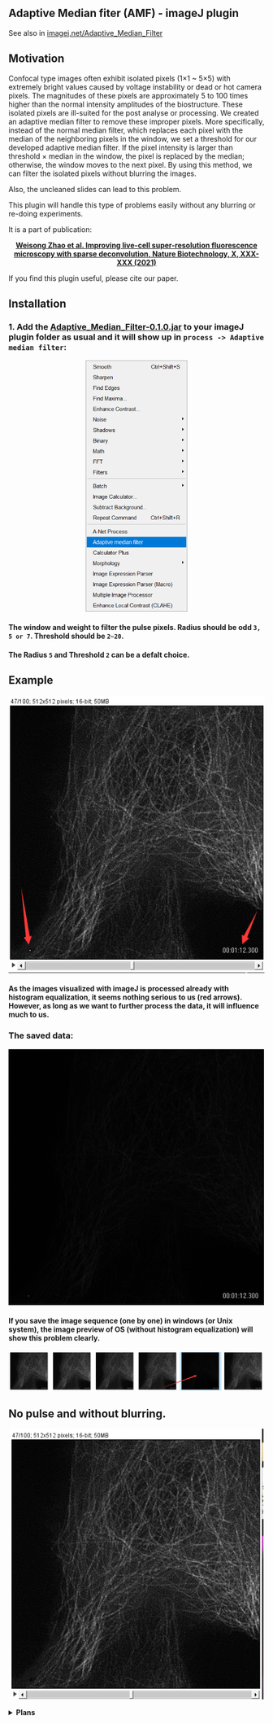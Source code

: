 ## Adaptive Median fiter (AMF) - imageJ plugin
See also in [imagej.net/Adaptive_Median_Filter](https://imagej.net/Adaptive_Median_Filter)
## Motivation
Confocal type images often exhibit isolated pixels (1×1 ~ 5×5) with extremely bright values caused by voltage instability or dead or hot camera pixels. The magnitudes of these pixels are approximately 5 to 100 times higher than the normal intensity amplitudes of the biostructure. These isolated pixels are ill-suited for the post analyse or processing. We created an adaptive median filter to remove these improper pixels. More specifically, instead of the normal median filter, which replaces each pixel with the median of the neighboring pixels in the window, we set a threshold for our developed adaptive median filter. If the pixel intensity is larger than threshold × median in the window, the pixel is replaced by the median; otherwise, the window moves to the next pixel. By using this method, we can filter the isolated pixels without blurring the images.

Also, the uncleaned slides can lead to this problem.

This plugin will handle this type of problems easily without any blurring or re-doing experiments.

It is a part of publication: 

<p align='center'>
  <b> <a href="https://www.nature.com/nbt/">Weisong Zhao et al. Improving live-cell super-resolution fluorescence microscopy with sparse deconvolution, Nature Biotechnology, X, XXX-XXX (2021)</a></b>
</p>

If you find this plugin useful, please cite our paper.

## Installation
### 1. Add the [Adaptive_Median_Filter-0.1.0.jar](https://github.com/WeisongZhao/AdaptiveMedian.imagej/releases/download/v0.1.0/Adaptive_Median_Filter-0.1.0.jar) to your imageJ plugin folder as usual and it will show up in `process -> Adaptive median filter`:
<p align='center'>
    <img src='img/1.png' width='200'/>
</p>

#### The window and weight to filter the pulse pixels. Radius should be odd `3, 5 or 7`. Threshold should be `2~20`.

#### The Radius `5` and Threshold `2` can be a defalt choice. 

## Example
<p align='center'>
    <img src='img/3.png' width='600'/>
</p>

#### As the images visualized with imageJ is processed already with histogram equalization, it seems nothing serious to us (red arrows). However, as long as we want to further process the data, it will influence much to us.</br> 
### **The saved data:**
<p align='center'>
    <img src='img/5.png' width='600'/>
</p>

#### If you save the image sequence (one by one) in windows (or Unix system), the image preview of OS (without histogram equalization) will show this problem clearly.

<p align='center'>
    <img src='img/6.png' width='500'/>
</p>

## No pulse and without blurring.

<p align='center'>
    <img src='img/4.png' width='500'/>
</p>


<details>
<summary><b>Plans</b></summary>

- The padarray of image edge;
- The accelerated version of AMF.

</details>

